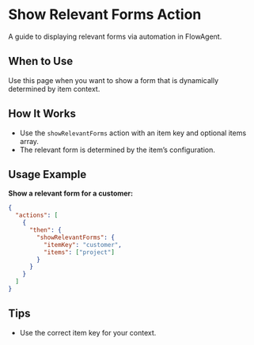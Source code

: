 # Show Relevant Forms Action

A guide to displaying relevant forms via automation in FlowAgent.

## When to Use
Use this page when you want to show a form that is dynamically determined by item context.

## How It Works
- Use the `showRelevantForms` action with an item key and optional items array.
- The relevant form is determined by the item’s configuration.

## Usage Example
**Show a relevant form for a customer:**
```json
{
  "actions": [
    {
      "then": {
        "showRelevantForms": {
          "itemKey": "customer",
          "items": ["project"]
        }
      }
    }
  ]
}
```

## Tips
- Use the correct item key for your context.
